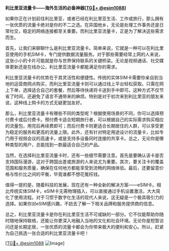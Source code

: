 **利比里亚流量卡——海外生活的必备神器[[TG💪+ @esim1088](https://t.me/s/esim1088)]**

如果你正在计划前往利比里亚，或者已经在利比里亚生活、工作或旅行，那么拥有一张优质的流量卡绝对是你的不二之选。在异国他乡，无论是处理工作事务还是日常社交，稳定的网络连接都至关重要。而利比里亚流量卡，正是为了解决这些需求而生。

首先，让我们来聊聊什么是利比里亚流量卡。简单来说，它就是一种可以在利比里亚使用的手机SIM卡，专门提供数据流量服务。对于那些需要经常上网的人来说，这张小小的卡片可能就是你与世界保持联系的关键桥梁。无论是视频通话、社交媒体更新还是在线办公，利比里亚流量卡都能满足你的需求。

利比里亚流量卡的优势在于其灵活性和便捷性。传统的实体SIM卡需要你亲自到当地的运营商网点购买，而利比里亚流量卡则可以通过线上平台轻松获取。只需在网上下单，选择适合自己的套餐，然后等待快递将卡送到手中即可。这种方式不仅节省了时间，还避免了语言不通带来的麻烦。特别是对于初次来到利比里亚的朋友来说，这种线上购卡的方式无疑更加友好。

那么，利比里亚流量卡有哪些不同的类型呢？根据使用场景的不同，你可以选择预付费卡或后付费卡。预付费卡适合短期旅行者，可以根据自己的实际需求购买相应的流量包，用完后再续费即可；而后付费卡则更适合长期居住的人群，可以享受更为稳定的服务和更高的流量上限。此外，还有针对特定用途设计的流量卡，比如专门用于视频会议的高速卡，或是支持多设备同时连接的共享卡。总之，无论你是哪种类型的用户，总能找到一款最适合自己的产品。

当然，在选择利比里亚流量卡时，还有一些细节需要注意。首先是要确认该卡是否支持国际漫游，这对于跨国出差或旅游的人来说尤为重要。其次，要关注卡的覆盖范围和服务质量，确保在任何地方都能享受到流畅的网络体验。最后，还要留意价格与性价比之间的平衡，毕竟谁都不想花冤枉钱。

值得一提的是，随着科技的发展，现在还有一种全新的解决方案——eSIM卡。相比传统实体SIM卡，eSIM卡无需物理插入，可以直接通过手机设置激活，大大简化了使用流程。对于习惯于数字化生活的现代人来说，这无疑是一个极具吸引力的选择。如果你对eSIM感兴趣，不妨去了解一下相关品牌和服务提供商的信息。

总之，利比里亚流量卡是你在利比里亚生活不可或缺的一部分。它不仅能帮助你随时随地保持联络，还能让你更深入地融入当地的文化和社会环境。无论你是短暂访问还是长期定居，一张优质的流量卡都会为你带来极大的便利和安心。所以，赶紧为自己挑选一张合适的利比里亚流量卡吧！

[[TG💪+ @esim1088](https://t.me/s/esim1088) ![Image](https://i.postimg.cc/4NQfJmqS/Snipaste-2025-05-13-00-14-12.png)]